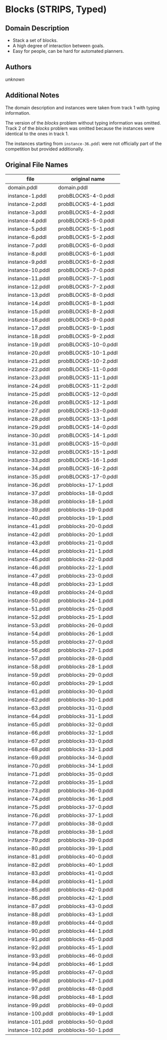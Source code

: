 # Blocks (STRIPS, Typed)

## Domain Description

* Stack a set of blocks.
* A high degree of interaction between goals.
* Easy for people, can be hard for automated planners.

## Authors

*unknown*

## Additional Notes

The domain description and instances were taken from track 1 with typing information.

The version of the *blocks* problem without typing information was omitted.
Track 2 of the *blocks* problem was omitted because the instances were identical to the ones in track 1.

The instances starting from `instance-36.pddl` were not officially part of the competition but provided additionally.

## Original File Names

| file              | original name        |
|-------------------|----------------------|
| domain.pddl       | domain.pddl          |
| instance-1.pddl   | probBLOCKS-4-0.pddl  |
| instance-2.pddl   | probBLOCKS-4-1.pddl  |
| instance-3.pddl   | probBLOCKS-4-2.pddl  |
| instance-4.pddl   | probBLOCKS-5-0.pddl  |
| instance-5.pddl   | probBLOCKS-5-1.pddl  |
| instance-6.pddl   | probBLOCKS-5-2.pddl  |
| instance-7.pddl   | probBLOCKS-6-0.pddl  |
| instance-8.pddl   | probBLOCKS-6-1.pddl  |
| instance-9.pddl   | probBLOCKS-6-2.pddl  |
| instance-10.pddl  | probBLOCKS-7-0.pddl  |
| instance-11.pddl  | probBLOCKS-7-1.pddl  |
| instance-12.pddl  | probBLOCKS-7-2.pddl  |
| instance-13.pddl  | probBLOCKS-8-0.pddl  |
| instance-14.pddl  | probBLOCKS-8-1.pddl  |
| instance-15.pddl  | probBLOCKS-8-2.pddl  |
| instance-16.pddl  | probBLOCKS-9-0.pddl  |
| instance-17.pddl  | probBLOCKS-9-1.pddl  |
| instance-18.pddl  | probBLOCKS-9-2.pddl  |
| instance-19.pddl  | probBLOCKS-10-0.pddl |
| instance-20.pddl  | probBLOCKS-10-1.pddl |
| instance-21.pddl  | probBLOCKS-10-2.pddl |
| instance-22.pddl  | probBLOCKS-11-0.pddl |
| instance-23.pddl  | probBLOCKS-11-1.pddl |
| instance-24.pddl  | probBLOCKS-11-2.pddl |
| instance-25.pddl  | probBLOCKS-12-0.pddl |
| instance-26.pddl  | probBLOCKS-12-1.pddl |
| instance-27.pddl  | probBLOCKS-13-0.pddl |
| instance-28.pddl  | probBLOCKS-13-1.pddl |
| instance-29.pddl  | probBLOCKS-14-0.pddl |
| instance-30.pddl  | probBLOCKS-14-1.pddl |
| instance-31.pddl  | probBLOCKS-15-0.pddl |
| instance-32.pddl  | probBLOCKS-15-1.pddl |
| instance-33.pddl  | probBLOCKS-16-1.pddl |
| instance-34.pddl  | probBLOCKS-16-2.pddl |
| instance-35.pddl  | probBLOCKS-17-0.pddl |
| instance-36.pddl  | probblocks-17-1.pddl |
| instance-37.pddl  | probblocks-18-0.pddl |
| instance-38.pddl  | probblocks-18-1.pddl |
| instance-39.pddl  | probblocks-19-0.pddl |
| instance-40.pddl  | probblocks-19-1.pddl |
| instance-41.pddl  | probblocks-20-0.pddl |
| instance-42.pddl  | probblocks-20-1.pddl |
| instance-43.pddl  | probblocks-21-0.pddl |
| instance-44.pddl  | probblocks-21-1.pddl |
| instance-45.pddl  | probblocks-22-0.pddl |
| instance-46.pddl  | probblocks-22-1.pddl |
| instance-47.pddl  | probblocks-23-0.pddl |
| instance-48.pddl  | probblocks-23-1.pddl |
| instance-49.pddl  | probblocks-24-0.pddl |
| instance-50.pddl  | probblocks-24-1.pddl |
| instance-51.pddl  | probblocks-25-0.pddl |
| instance-52.pddl  | probblocks-25-1.pddl |
| instance-53.pddl  | probblocks-26-0.pddl |
| instance-54.pddl  | probblocks-26-1.pddl |
| instance-55.pddl  | probblocks-27-0.pddl |
| instance-56.pddl  | probblocks-27-1.pddl |
| instance-57.pddl  | probblocks-28-0.pddl |
| instance-58.pddl  | probblocks-28-1.pddl |
| instance-59.pddl  | probblocks-29-0.pddl |
| instance-60.pddl  | probblocks-29-1.pddl |
| instance-61.pddl  | probblocks-30-0.pddl |
| instance-62.pddl  | probblocks-30-1.pddl |
| instance-63.pddl  | probblocks-31-0.pddl |
| instance-64.pddl  | probblocks-31-1.pddl |
| instance-65.pddl  | probblocks-32-0.pddl |
| instance-66.pddl  | probblocks-32-1.pddl |
| instance-67.pddl  | probblocks-33-0.pddl |
| instance-68.pddl  | probblocks-33-1.pddl |
| instance-69.pddl  | probblocks-34-0.pddl |
| instance-70.pddl  | probblocks-34-1.pddl |
| instance-71.pddl  | probblocks-35-0.pddl |
| instance-72.pddl  | probblocks-35-1.pddl |
| instance-73.pddl  | probblocks-36-0.pddl |
| instance-74.pddl  | probblocks-36-1.pddl |
| instance-75.pddl  | probblocks-37-0.pddl |
| instance-76.pddl  | probblocks-37-1.pddl |
| instance-77.pddl  | probblocks-38-0.pddl |
| instance-78.pddl  | probblocks-38-1.pddl |
| instance-79.pddl  | probblocks-39-0.pddl |
| instance-80.pddl  | probblocks-39-1.pddl |
| instance-81.pddl  | probblocks-40-0.pddl |
| instance-82.pddl  | probblocks-40-1.pddl |
| instance-83.pddl  | probblocks-41-0.pddl |
| instance-84.pddl  | probblocks-41-1.pddl |
| instance-85.pddl  | probblocks-42-0.pddl |
| instance-86.pddl  | probblocks-42-1.pddl |
| instance-87.pddl  | probblocks-43-0.pddl |
| instance-88.pddl  | probblocks-43-1.pddl |
| instance-89.pddl  | probblocks-44-0.pddl |
| instance-90.pddl  | probblocks-44-1.pddl |
| instance-91.pddl  | probblocks-45-0.pddl |
| instance-92.pddl  | probblocks-45-1.pddl |
| instance-93.pddl  | probblocks-46-0.pddl |
| instance-94.pddl  | probblocks-46-1.pddl |
| instance-95.pddl  | probblocks-47-0.pddl |
| instance-96.pddl  | probblocks-47-1.pddl |
| instance-97.pddl  | probblocks-48-0.pddl |
| instance-98.pddl  | probblocks-48-1.pddl |
| instance-99.pddl  | probblocks-49-0.pddl |
| instance-100.pddl | probblocks-49-1.pddl |
| instance-101.pddl | probblocks-50-0.pddl |
| instance-102.pddl | probblocks-50-1.pddl |
